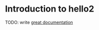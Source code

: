 # Introduction to hello2

TODO: write [great documentation](http://jacobian.org/writing/what-to-write/)
